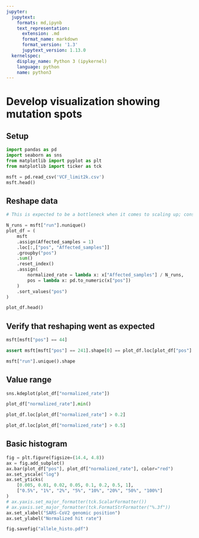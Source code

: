 ```yaml
---
jupyter:
  jupytext:
    formats: md,ipynb
    text_representation:
      extension: .md
      format_name: markdown
      format_version: '1.3'
      jupytext_version: 1.13.0
  kernelspec:
    display_name: Python 3 (ipykernel)
    language: python
    name: python3
---
```


# Develop visualization showing mutation spots

## Setup

```python
import pandas as pd
import seaborn as sns
from matplotlib import pyplot as plt
from matplotlib import ticker as tck
```

```python
msft = pd.read_csv('VCF_limit2k.csv')
msft.head()
```

## Reshape data

```python
# This is expected to be a bottleneck when it comes to scaling up; consider alternatives to Pandas

N_runs = msft["run"].nunique()
plot_df = (
    msft
    .assign(Affected_samples = 1)
    .loc[:,["pos", "Affected_samples"]]
    .groupby("pos")
    .sum()
    .reset_index()
    .assign(
        normalized_rate = lambda x: x["Affected_samples"] / N_runs,
        pos = lambda x: pd.to_numeric(x["pos"])
    )
    .sort_values("pos")
)

plot_df.head()
```

## Verify that reshaping went as expected

```python
msft[msft["pos"] == 44]
```

```python
assert msft[msft["pos"] == 241].shape[0] == plot_df.loc[plot_df["pos"] == 241, "Affected_samples"].tolist()[0], "Number of alleles seen at position 241 is not equal to what we see in the summary"
```

```python
msft["run"].unique().shape
```

## Value range

```python
sns.kdeplot(plot_df["normalized_rate"])
```

```python
plot_df["normalized_rate"].min()
```

```python
plot_df.loc[plot_df["normalized_rate"] > 0.2]
```

```python
plot_df.loc[plot_df["normalized_rate"] > 0.5]
```

## Basic histogram

```python
fig = plt.figure(figsize=(14.4, 4.8))
ax = fig.add_subplot()
ax.bar(plot_df["pos"], plot_df["normalized_rate"], color="red")
ax.set_yscale("log")
ax.set_yticks(
    [0.005, 0.01, 0.02, 0.05, 0.1, 0.2, 0.5, 1],
    ["0.5%", "1%", "2%", "5%", "10%", "20%", "50%", "100%"]
)
# ax.yaxis.set_major_formatter(tck.ScalarFormatter())
# ax.yaxis.set_major_formatter(tck.FormatStrFormatter("%.3f"))
ax.set_xlabel("SARS-CoV2 genomic position")
ax.set_ylabel("Normalized hit rate")

fig.savefig("allele_histo.pdf")
```

```python

```
